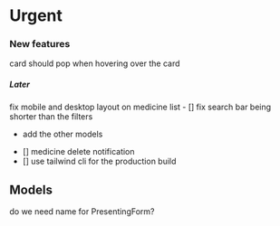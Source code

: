 # Urgent

### New features
card should pop when hovering over the card

##### Later
fix mobile and desktop layout on medicine list
    - [] fix search bar being shorter than the filters
* add the other models
- [] medicine delete notification
- [] use tailwind cli for the production build

## Models
do we need name for PresentingForm?